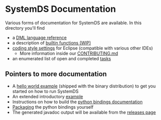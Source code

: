 <!--
{% comment %}
Modifications Copyright 2020 Graz University of Technology

Licensed to the Apache Software Foundation (ASF) under one or more
contributor license agreements.  See the NOTICE file distributed with
this work for additional information regarding copyright ownership.
The ASF licenses this file to you under the Apache License, Version 2.0
(the "License"); you may not use this file except in compliance with
the License.  You may obtain a copy of the License at

http://www.apache.org/licenses/LICENSE-2.0

Unless required by applicable law or agreed to in writing, software
distributed under the License is distributed on an "AS IS" BASIS,
WITHOUT WARRANTIES OR CONDITIONS OF ANY KIND, either express or implied.
See the License for the specific language governing permissions and
limitations under the License.
{% end comment %}
-->

# SystemDS Documentation

Various forms of documentation for SystemDS are available.
In this directory you'll find

* a [DML language reference](./dml-language-reference.md)
* a description of [builtin functions (WIP)](./builtins-reference.md)
* [coding style settings](./CodeStyle_eclipse.xml) for Eclipse (compatible with various other IDEs)
  * More information inside our [CONTRIBUTING.md](/CONTRIBUTING.md)
* an enumerated list of open and completed [tasks](./Tasks.txt)

## Pointers to more documentation

* A [hello world example](https://github.com/tugraz-isds/systemds/blob/master/src/assembly/bin/README.md) (shipped with the binary distribution) to get you started on how to run SystemDS
* An extended introductory [example](https://github.com/tugraz-isds/systemds/blob/master/bin/README.md)
* Instructions on how to build the [python bindings documentation](https://github.com/tugraz-isds/systemds/blob/master/src/main/python/docs/README.md)
* [Packaging](https://github.com/tugraz-isds/systemds/blob/master/src/main/python/BUILD_INSTRUCTIONS.md)
 the python bindings yourself
* The generated javadoc output will be available from the [releases page](https://github.com/tugraz-isds/systemds/releases)
  